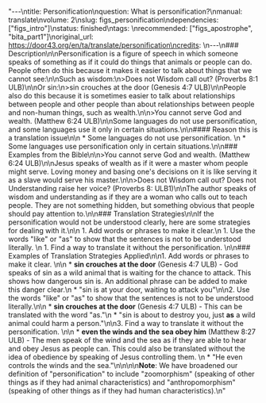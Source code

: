 "---\ntitle: Personification\nquestion: What is personification?\nmanual: translate\nvolume: 2\nslug: figs_personification\ndependencies:  [\"figs_intro\"]\nstatus:  finished\ntags: \nrecommended: [\"figs_apostrophe\", \"bita_part1\"]\noriginal_url: https://door43.org/en/ta/translate/personification\ncredits: \n---\n### Description\n\nPersonification is a figure of speech in which someone speaks of something as if it could do things that animals or people can do. People often do this because it makes it easier to talk about things that we cannot see:\n\nSuch as wisdom:\n>Does not Wisdom call out?  (Proverbs 8:1 ULB)\n\nOr sin:\n>sin crouches at the door  (Genesis 4:7 ULB)\n\nPeople also do this because it is sometimes easier to talk about relationships between people and other people than about relationships between people and non-human things, such as wealth.\n\n>You cannot serve God and wealth.  (Matthew 6:24 ULB)\n\nSome languages do not use personification, and some languages use it only in certain situations.\n\n#### Reason this is a translation issue\n\n  * Some languages do not use personification. \n  * Some languages use personification only in certain situations.\n\n### Examples from the Bible\n\n>You cannot serve God and wealth.  (Matthew 6:24 ULB)\n\nJesus speaks of wealth as if it were a master whom people might serve. Loving money and basing one's decisions on it is like serving it as a slave would serve his master.\n\n>Does not Wisdom call out? Does not Understanding raise her voice?  (Proverbs 8: ULB1)\n\nThe author speaks of wisdom and understanding as if they are a woman who calls out to teach people. They are not something hidden, but something obvious that people should pay attention to.\n\n### Translation Strategies\n\nIf the personification would not be understood clearly, here are some strategies for dealing with it.\n\n  1. Add words or phrases to make it clear.\n  1. Use the words \"like\" or \"as\" to show that the sentences is not to be understood literally. \n  1. Find a way to translate it without the personification. \n\n### Examples of Translation Strategies Applied\n\n1. Add words or phrases to make it clear. \n\n  * **sin crouches at the door** (Genesis 4:7 ULB) - God speaks of sin as a wild animal that is waiting for the chance to attack.  This shows how dangerous sin is. An additional phrase can be added to make this danger clear.\n      * \"sin is at your door, waiting to attack you\"\n\n2.  Use the words \"like\" or \"as\" to show that the sentences is not to be understood literally.\n\n  * **sin crouches at the door** (Genesis 4:7 ULB) - This can be translated with the word \"as.\"\n      * \"sin is about to destroy you, just __as__ a wild animal could harm a person.\"\n\n3. Find a way to translate it without the personification. \n\n  * **even the winds and the sea obey him**  (Matthew 8:27 ULB) - The men speak of the wind and the sea as if they are able to hear and obey Jesus as people can. This could also be translated without the idea of obedience by speaking of Jesus controlling them. \n      * \"He even controls the winds and the sea.\"\n\n\n\n**Note**: We have broadened our definition of \"personification\" to include \"zoomorphism\" (speaking of other things as if they had animal characteristics) and \"anthropomorphism\" (speaking of other things as if they had human characteristics).\n"
